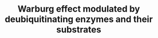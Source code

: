 ---
annotations:
- id: PW:0000640
  parent: classic metabolic pathway
  type: Pathway Ontology
  value: glycolysis pathway
- id: DOID:162
  parent: disease of cellular proliferation
  type: Disease Ontology
  value: cancer
authors:
- Andra
- Eweitz
- Egonw
- Marlen m
description: 'Even in the presence of oxygen, cancer cells convert glucose to lactate
  as their main source for energy production, instead of using the citric acid cycle
  and oxidative phosphorylation. This process is called the Warburg effect. This pathway
  shows the effects deubiquitinating enzymes (DUBs) and their substrates have. DUBs
  free proteins of their ubiquitin chain, so that the proteins can resume their function
  in the cells rather than be degraded by the ubiquitin-proteasome system (UPS).  The
  deubiquitination of VHL via OTUD6B (part of a DUB subfamily) represses HIF-1α, whereas
  the direct deubiquitination of HIF-1a via DUBs leads to the increased expression
  of GLUT1 and VEGF. The transcription factor c-Myc helps regulate gene expression
  involved in the glucose metabolism (e.g., GLUT1, HK2, LDHA) and is stabilised by
  ubiquitin-specific proteases.  The PI3K/Akt pathway is also upregulated by deubiquitination
  of VEGF and Akt. This entails cell growth and apoptosis regulation, as well as promoted
  glucose transport to cancer cells and activating mTor, which improves glycolysis.
  It is shown in this pathway, how deubiquitinating enzymes play an important role
  in stabilizing different proteins, acting as oncoproteins and tumor suppressors
  equally. This pathway is based on figure 3 featured in “Regulation of Cancer Metabolism
  by Deubiquitinating Enzymes: The Warburg Effect” by So-Hee Kim and Kwang-Hyun Baek.'
last-edited: 2023-07-13
organisms:
- Homo sapiens
redirect_from:
- /index.php/Pathway:WP5216
- /instance/WP5216
- /instance/WP5216_r126981
revision: r126981
schema-jsonld:
- '@context': https://schema.org/
  '@id': https://wikipathways.github.io/pathways/WP5216.html
  '@type': Dataset
  creator:
    '@type': Organization
    name: WikiPathways
  description: 'Even in the presence of oxygen, cancer cells convert glucose to lactate
    as their main source for energy production, instead of using the citric acid cycle
    and oxidative phosphorylation. This process is called the Warburg effect. This
    pathway shows the effects deubiquitinating enzymes (DUBs) and their substrates
    have. DUBs free proteins of their ubiquitin chain, so that the proteins can resume
    their function in the cells rather than be degraded by the ubiquitin-proteasome
    system (UPS).  The deubiquitination of VHL via OTUD6B (part of a DUB subfamily)
    represses HIF-1α, whereas the direct deubiquitination of HIF-1a via DUBs leads
    to the increased expression of GLUT1 and VEGF. The transcription factor c-Myc
    helps regulate gene expression involved in the glucose metabolism (e.g., GLUT1,
    HK2, LDHA) and is stabilised by ubiquitin-specific proteases.  The PI3K/Akt pathway
    is also upregulated by deubiquitination of VEGF and Akt. This entails cell growth
    and apoptosis regulation, as well as promoted glucose transport to cancer cells
    and activating mTor, which improves glycolysis. It is shown in this pathway, how
    deubiquitinating enzymes play an important role in stabilizing different proteins,
    acting as oncoproteins and tumor suppressors equally. This pathway is based on
    figure 3 featured in “Regulation of Cancer Metabolism by Deubiquitinating Enzymes:
    The Warburg Effect” by So-Hee Kim and Kwang-Hyun Baek.'
  keywords:
  - 1,3-BPG
  - 2PG
  - 3PG
  - AKT1
  - F1,6BP
  - F6P
  - FBP1
  - FOXO1
  - G6P
  - G6PC
  - GA3P
  - GLUT1
  - Glucose
  - HIF-1α
  - HK2
  - LDHA
  - Lactate
  - MTOR
  - OTUB2
  - OTUD6B
  - OTUD7B
  - PEP
  - PGAM1
  - PGK1
  - PI3K
  - Pyruvate
  - SIRT7
  - U2AF2
  - USP19
  - USP28
  - USP37
  - USP44
  - USP7
  - VEGF
  - VEGFR2
  - VHL
  - c-Myc
  license: CC0
  name: Warburg effect modulated by deubiquitinating enzymes and their substrates
seo: CreativeWork
title: Warburg effect modulated by deubiquitinating enzymes and their substrates
wpid: WP5216
---